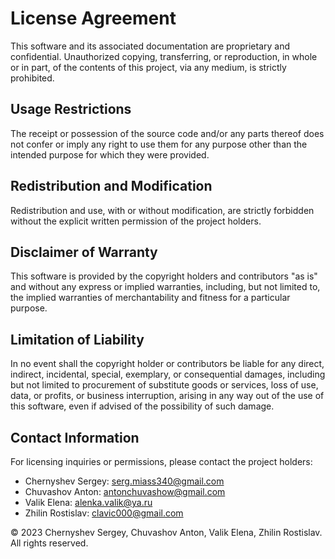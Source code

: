 # License Agreement

This software and its associated documentation are proprietary and confidential. Unauthorized copying, transferring, or reproduction, in whole or in part, of the contents of this project, via any medium, is strictly prohibited.

## Usage Restrictions

The receipt or possession of the source code and/or any parts thereof does not confer or imply any right to use them for any purpose other than the intended purpose for which they were provided.

## Redistribution and Modification

Redistribution and use, with or without modification, are strictly forbidden without the explicit written permission of the project holders.

## Disclaimer of Warranty

This software is provided by the copyright holders and contributors "as is" and without any express or implied warranties, including, but not limited to, the implied warranties of merchantability and fitness for a particular purpose.

## Limitation of Liability

In no event shall the copyright holder or contributors be liable for any direct, indirect, incidental, special, exemplary, or consequential damages, including but not limited to procurement of substitute goods or services, loss of use, data, or profits, or business interruption, arising in any way out of the use of this software, even if advised of the possibility of such damage.

## Contact Information

For licensing inquiries or permissions, please contact the project holders:

- Chernyshev Sergey: serg.miass340@gmail.com
- Chuvashov Anton: antonchuvashow@gmail.com
- Valik Elena: alenka.valik@ya.ru
- Zhilin Rostislav: clavic000@gmail.com

© 2023 Chernyshev Sergey, Chuvashov Anton, Valik Elena, Zhilin Rostislav. All rights reserved.
